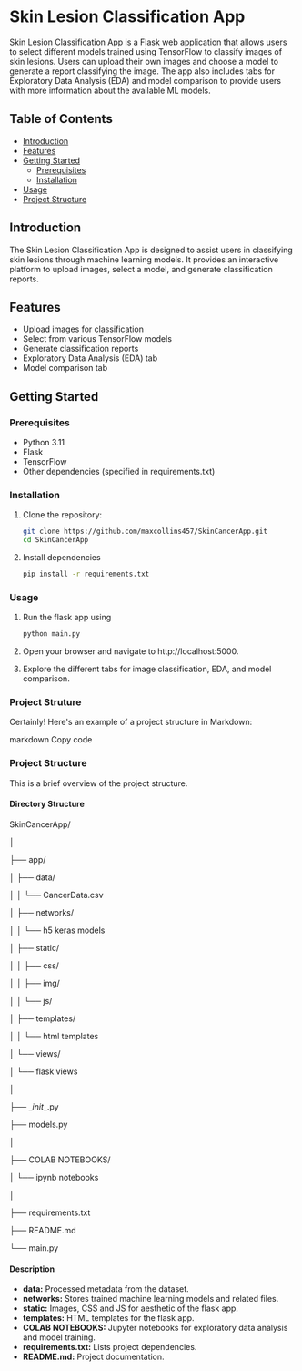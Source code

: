 # Skin Lesion Classification App

Skin Lesion Classification App is a Flask web application that allows users to select different models trained using TensorFlow to classify images of skin lesions. Users can upload their own images and choose a model to generate a report classifying the image. The app also includes tabs for Exploratory Data Analysis (EDA) and model comparison to provide users with more information about the available ML models.

## Table of Contents

- [Introduction](#introduction)
- [Features](#features)
- [Getting Started](#getting-started)
  - [Prerequisites](#prerequisites)
  - [Installation](#installation)
- [Usage](#usage)
- [Project Structure](#project-structure)


## Introduction

The Skin Lesion Classification App is designed to assist users in classifying skin lesions through machine learning models. It provides an interactive platform to upload images, select a model, and generate classification reports.

## Features

- Upload images for classification
- Select from various TensorFlow models
- Generate classification reports
- Exploratory Data Analysis (EDA) tab
- Model comparison tab

## Getting Started

### Prerequisites

- Python 3.11
- Flask
- TensorFlow
- Other dependencies (specified in requirements.txt)

### Installation

1. Clone the repository:

   ```bash
   git clone https://github.com/maxcollins457/SkinCancerApp.git
   cd SkinCancerApp
   ```
2. Install dependencies

    ```bash 
    pip install -r requirements.txt
    ```

### Usage
1. Run the flask app using 

    ```bash
    python main.py
    ```
2. Open your browser and navigate to http://localhost:5000.

3. Explore the different tabs for image classification, EDA, and model comparison.

### Project Struture

Certainly! Here's an example of a project structure in Markdown:

markdown
Copy code
### Project Structure

This is a brief overview of the project structure.

#### Directory Structure

SkinCancerApp/

│

├── app/

│   ├── data/

│   │   └── CancerData.csv

│   ├── networks/

│   │   └── h5 keras models

│   ├── static/

│   │   ├── css/

│   │   ├── img/

│   │   └── js/

│   ├── templates/

│   │   └── html templates

│   └── views/

│       └── flask views

│

├── \__init__.py

├── models.py

│

├── COLAB NOTEBOOKS/

│   └── ipynb notebooks

│

├── requirements.txt

├── README.md

└── main.py



#### Description

- **data:** Processed metadata from the dataset.
- **networks:** Stores trained machine learning models and related files.
- **static:** Images, CSS and JS for aesthetic of the flask app.
- **templates:** HTML templates for the flask app.
- **COLAB NOTEBOOKS:** Jupyter notebooks for exploratory data analysis and model training.
- **requirements.txt:** Lists project dependencies.
- **README.md:** Project documentation.


